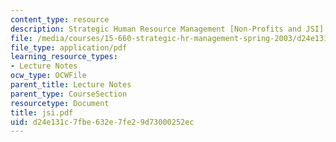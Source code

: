 ```yaml
---
content_type: resource
description: Strategic Human Resource Management [Non-Profits and JSI]
file: /media/courses/15-660-strategic-hr-management-spring-2003/d24e131c7fbe632e7fe29d73000252ec_jsi.pdf
file_type: application/pdf
learning_resource_types:
- Lecture Notes
ocw_type: OCWFile
parent_title: Lecture Notes
parent_type: CourseSection
resourcetype: Document
title: jsi.pdf
uid: d24e131c-7fbe-632e-7fe2-9d73000252ec
---
```

